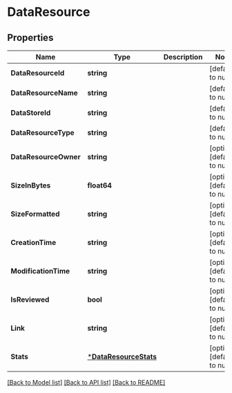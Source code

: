 # DataResource

## Properties
Name | Type | Description | Notes
------------ | ------------- | ------------- | -------------
**DataResourceId** | **string** |  | [default to null]
**DataResourceName** | **string** |  | [default to null]
**DataStoreId** | **string** |  | [default to null]
**DataResourceType** | **string** |  | [default to null]
**DataResourceOwner** | **string** |  | [optional] [default to null]
**SizeInBytes** | **float64** |  | [optional] [default to null]
**SizeFormatted** | **string** |  | [optional] [default to null]
**CreationTime** | **string** |  | [optional] [default to null]
**ModificationTime** | **string** |  | [optional] [default to null]
**IsReviewed** | **bool** |  | [optional] [default to null]
**Link** | **string** |  | [optional] [default to null]
**Stats** | [***DataResourceStats**](DataResourceStats.md) |  | [optional] [default to null]

[[Back to Model list]](../README.md#documentation-for-models) [[Back to API list]](../README.md#documentation-for-api-endpoints) [[Back to README]](../README.md)


